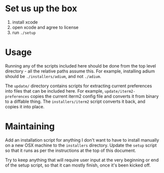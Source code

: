 # Set us up the box

1. install xcode
2. open xcode and agree to license
3. run `./setup`

# Usage

Running any of the scripts included here should be done from the top level
directory - all the relative paths assume this. For example, installing adium
should be `./installers/adium`, and not `./adium`.

The `update/` directory contains scripts for extracting current preferences
into files that can be included here. For example, `update/iterm2-preferences`
copies the current iterm2 config file and converts it from binary to a diffable
thing. The `installers/iterm2` script converts it back, and copies it into place.

# Maintaining

Add an installation script for anything I don't want to have to install
manually on a new OSX machine to the `installers` directory. Update the `setup`
script so that it runs as per the instructions at the top of this document.

Try to keep anything that will require user input at the very beginning or end
of the setup script, so that it can mostly finish, once it's been kicked off.
